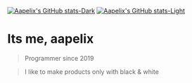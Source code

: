 [![Aapelix's GitHub stats-Dark](https://github-readme-stats.vercel.app/api?username=aapelix&show_icons=true&theme=dark#gh-dark-mode-only)](https://github.com/anuraghazra/github-readme-stats#gh-dark-mode-only)
[![Aapelix's GitHub stats-Light](https://github-readme-stats.vercel.app/api?username=aapelix&show_icons=true&theme=default#gh-light-mode-only)](https://github.com/anuraghazra/github-readme-stats#gh-light-mode-only)

# Its me, aapelix

> Programmer since 2019

> I like to make products only with black & white